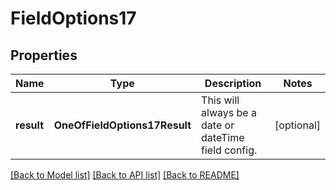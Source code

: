 # FieldOptions17

## Properties
Name | Type | Description | Notes
------------ | ------------- | ------------- | -------------
**result** | **OneOfFieldOptions17Result** | This will always be a date or dateTime field config. | [optional] 

[[Back to Model list]](../README.md#documentation-for-models) [[Back to API list]](../README.md#documentation-for-api-endpoints) [[Back to README]](../README.md)

